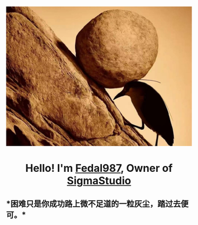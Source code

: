 ![Screenshot of a comment on a GitHub issue showing an image, added in the Markdown, of an Octocat smiling and raising a tentacle.](YeLu.jpg)
<h1 align="center">Hello! I'm <a href="https://notcatalin.top">Fedal987</a>, Owner of <a href="https://github.com/SigmaAIStudio">SigmaStudio</a></h1>

<h2>*困难只是你成功路上微不足道的一粒灰尘，踏过去便可。*</h2>


